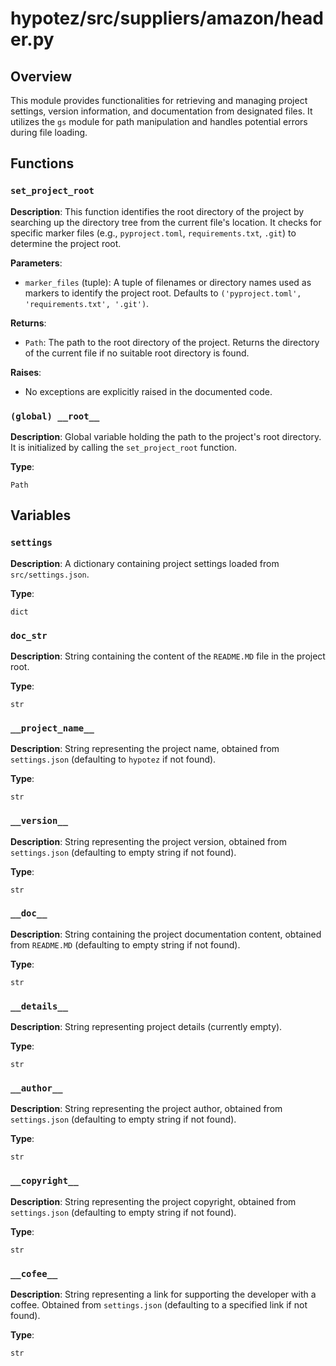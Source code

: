 # hypotez/src/suppliers/amazon/header.py

## Overview

This module provides functionalities for retrieving and managing project settings, version information, and documentation from designated files. It utilizes the `gs` module for path manipulation and handles potential errors during file loading.

## Functions

### `set_project_root`

**Description**: This function identifies the root directory of the project by searching up the directory tree from the current file's location. It checks for specific marker files (e.g., `pyproject.toml`, `requirements.txt`, `.git`) to determine the project root.

**Parameters**:

- `marker_files` (tuple): A tuple of filenames or directory names used as markers to identify the project root. Defaults to `('pyproject.toml', 'requirements.txt', '.git')`.

**Returns**:

- `Path`: The path to the root directory of the project. Returns the directory of the current file if no suitable root directory is found.

**Raises**:

- No exceptions are explicitly raised in the documented code.


### `(global) __root__`

**Description**: Global variable holding the path to the project's root directory. It is initialized by calling the `set_project_root` function.

**Type**:

`Path`


## Variables

### `settings`

**Description**: A dictionary containing project settings loaded from `src/settings.json`.

**Type**:

`dict`


### `doc_str`

**Description**: String containing the content of the `README.MD` file in the project root.

**Type**:

`str`

### `__project_name__`

**Description**: String representing the project name, obtained from `settings.json` (defaulting to `hypotez` if not found).

**Type**:

`str`

### `__version__`

**Description**: String representing the project version, obtained from `settings.json` (defaulting to empty string if not found).

**Type**:

`str`

### `__doc__`

**Description**: String containing the project documentation content, obtained from `README.MD` (defaulting to empty string if not found).

**Type**:

`str`

### `__details__`

**Description**: String representing project details (currently empty).

**Type**:

`str`

### `__author__`

**Description**: String representing the project author, obtained from `settings.json` (defaulting to empty string if not found).

**Type**:

`str`


### `__copyright__`

**Description**: String representing the project copyright, obtained from `settings.json` (defaulting to empty string if not found).

**Type**:

`str`


### `__cofee__`

**Description**: String representing a link for supporting the developer with a coffee. Obtained from `settings.json` (defaulting to a specified link if not found).

**Type**:

`str`